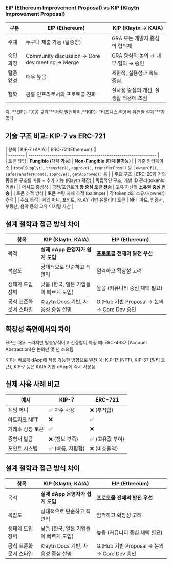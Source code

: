 ### EIP (Ethereum Improvement Proposal) vs KIP (Klaytn Improvement Proposal)

| 구분     | EIP (Ethereum)                                  | KIP (Klaytn → KAIA)            |
| ------- | ----------------------------------------------- | ------------------------------ |
| 주체     | 누구나 제출 가능 (탈중앙)                             | GRA 또는 개발자 중심의 협의체        |
| 승인 과정 | Community discussion → Core dev meeting → Merge | GRA 중심의 논의 → 내부 협의 → 승인    |
| 탈중앙성  | 매우 높음                                          | 제한적, 실용성과 속도 중심           |
| 철학     | 공통 인프라로서의 프로토콜 진화                          | 실사용 중심의 개선, 실생활 적용에 초점  |


즉, **EIP는 “공공 규격”**처럼 발전하며,**KIP는 “비즈니스 적용에 유연한 설계”**가 많다


## 기술 구조 비교: KIP-7 vs ERC-721

| 항목       | KIP-7 (KAIA)                                                       | ERC-721(Ethereum) (|                                              
| -------- | -------------------------------------------------------------- |              
| 토큰 타입    | **Fungible (대체 가능)**                                           | **Non-Fungible (대체 불가능)**                                         |
| 기준 인터페이스 | `totalSupply()`, `transfer()`, `approve()`, `transferFrom()` 등 | `ownerOf()`, `safeTransferFrom()`, `approve()`, `getApproved()` 등 |
| 주요 구조    | ERC-20과 거의 동일한 구조를 따름 + 추가 기능 (Klaytn 확장)                | 독립적인 구조, 개별 ID 관리(tokenId 기반)                                    |
| 메서드 중심성  | 금전/포인트의 **양 중심 토큰 전송**                                     | 고유 자산의 **소유권 중심                 전송**                                              |
| 토큰 추적 방식 | 토큰 수량 자체 추적 (balance)                                          | 각 tokenId의 소유자(owner) 추적                                          |
| 주요 목적    | 게임 머니, 포인트, KLAY 기반 유틸리티 토큰                                    | NFT 아트, 인증서, 부동산, 음악 등의 고유 디지털 자산                                 |

## 설계 철학과 접근 방식 차이

| 항목            | KIP (Klaytn, KAIA)        | EIP (Ethereum)                                 |
| ------------- | ------------------------- | ----------------------------------------------- |
| 목적            | **실제 dApp 운영자가 쉽게 도입**    | **프로토콜 전체의 발전 우선**                    |
| 복잡도           | 상대적으로 단순하고 직관적            | 엄격하고 확장성 고려                           |
| 생태계 도입 장벽     | 낮음 (한국, 일본 기업들이 빠르게 도입)   | 높음 (커뮤니티 중심 채택 필요)                |
| 공식 표준화 문서 스타일 | Klaytn Docs 기반, 사용성 중심 설명 | GitHub 기반 Proposal → 논의 → Core Dev 승인 |


## 확장성 측면에서의 차이
EIP는 매우 느리지만 탈중앙적이고 신중함이 특징
    예: ERC-4337 (Account Abstraction)은 논의만 몇 년 소요됨

KIP는 빠르게 dApp에 적용 가능한 방향으로 발전
    예: KIP-17 (NFT), KIP-37 (멀티 토큰), KIP-7 등은 KAIA 기반 dApp에 즉시 사용됨


## 실제 사용 사례 비교
| 예시        | KIP-7       | ERC-721    |
| --------- | ----------- | ---------- |
| 게임 머니     | ✅ 자주 사용     | ❌ (부적합)    |
| 아트워크 NFT  | ❌           | ✅          |
| 거래소 상장 토큰 | ✅           | ❌          |
| 증명서 발급    | ❌ (정보 부족)   | ✅ (고유값 부여) |
| 포인트 시스템   | ✅ (빠름, 저렴함) | ❌ (비효율적)   |


##  설계 철학과 접근 방식 차이

| 항목            | KIP (Klaytn, KAIA)        | EIP (Ethereum)                        |
| ------------- | ------------------------- | ------------------------------------- |
| 목적            | **실제 dApp 운영자가 쉽게 도입**    | **프로토콜 전체의 발전 우선**                    |
| 복잡도           | 상대적으로 단순하고 직관적            | 엄격하고 확장성 고려                           |
| 생태계 도입 장벽     | 낮음 (한국, 일본 기업들이 빠르게 도입)   | 높음 (커뮤니티 중심 채택 필요)                    |
| 공식 표준화 문서 스타일 | Klaytn Docs 기반, 사용성 중심 설명 | GitHub 기반 Proposal → 논의 → Core Dev 승인 |
